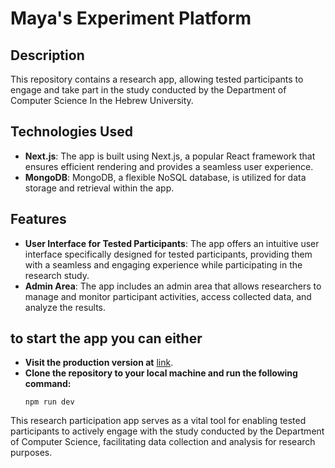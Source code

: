 # Maya's Experiment Platform

## Description
This repository contains a research app, allowing tested participants to engage and take part in the study conducted by the Department of Computer Science In the Hebrew University. 

## Technologies Used
- **Next.js**: The app is built using Next.js, a popular React framework that ensures efficient rendering and provides a seamless user experience.
- **MongoDB**: MongoDB, a flexible NoSQL database, is utilized for data storage and retrieval within the app.

## Features
- **User Interface for Tested Participants**: The app offers an intuitive user interface specifically designed for tested participants, providing them with a seamless and engaging experience while participating in the research study.
- **Admin Area**: The app includes an admin area that allows researchers to manage and monitor participant activities, access collected data, and analyze the results.

## to start the app you can either 
- **Visit the production version at** [link](https://maya-three.vercel.app/?external_id=stam).
- **Clone the repository to your local machine and run the following command:**
   ```shell
   npm run dev
   
This research participation app serves as a vital tool for enabling tested participants to actively engage with the study conducted by the Department of Computer Science, facilitating data collection and analysis for research purposes.
